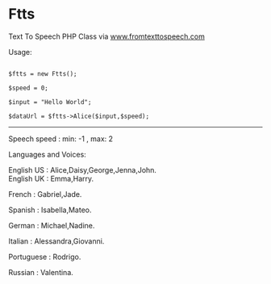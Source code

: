 # Ftts
Text To Speech PHP Class via www.fromtexttospeech.com


Usage:

<pre><code>
$ftts = new Ftts();

$speed = 0; <br>
$input = "Hello World";

$dataUrl = $ftts->Alice($input,$speed);
</pre></code>

-----------------------------------------------------------------------------

Speech speed : min: -1 , max: 2


Languages and Voices:

English US : Alice,Daisy,George,Jenna,John.<br>
English UK : Emma,Harry.

French : Gabriel,Jade.

Spanish : Isabella,Mateo.

German : Michael,Nadine.

Italian : Alessandra,Giovanni.

Portuguese : Rodrigo.

Russian : Valentina.
